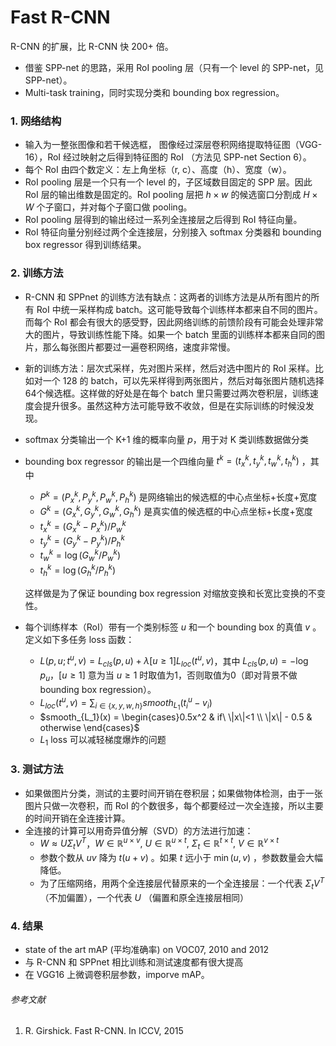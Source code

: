 # Fast R-CNN

R-CNN 的扩展，比 R-CNN 快 200+ 倍。

- 借鉴 SPP-net 的思路，采用 RoI pooling 层（只有一个 level 的 SPP-net，见 SPP-net）。
- Multi-task training，同时实现分类和 bounding box regression。

### 1. 网络结构

- 输入为一整张图像和若干候选框， 图像经过深层卷积网络提取特征图（VGG-16），RoI 经过映射之后得到特征图的 RoI （方法见 SPP-net Section 6）。
- 每个 RoI 由四个数定义：左上角坐标（r, c）、高度（h）、宽度（w）。
- RoI pooling 层是一个只有一个 level 的，子区域数目固定的 SPP 层。因此 RoI 层的输出维数是固定的。RoI pooling 层把 $h \times w$ 的候选窗口分割成 $H \times W$ 个子窗口，并对每个子窗口做 pooling。
- RoI pooling 层得到的输出经过一系列全连接层之后得到 RoI 特征向量。
- RoI 特征向量分别经过两个全连接层，分别接入 softmax 分类器和 bounding box regressor 得到训练结果。

### 2. 训练方法

- R-CNN 和 SPPnet 的训练方法有缺点：这两者的训练方法是从所有图片的所有 RoI 中统一采样构成 batch。这可能导致每个训练样本都来自不同的图片。而每个 RoI 都会有很大的感受野，因此网络训练的前馈阶段有可能会处理非常大的图片，导致训练性能下降。如果一个 batch 里面的训练样本都来自同的图片，那么每张图片都要过一遍卷积网络，速度非常慢。

- 新的训练方法：层次式采样，先对图片采样，然后对选中图片的 RoI 采样。比如对一个 128 的 batch，可以先采样得到两张图片，然后对每张图片随机选择64个候选框。这样做的好处是在每个 batch 里只需要过两次卷积层，训练速度会提升很多。虽然这种方法可能导致不收敛，但是在实际训练的时候没发现。

- softmax 分类输出一个 K+1 维的概率向量 $p$，用于对 K 类训练数据做分类

- bounding box regressor 的输出是一个四维向量 $t^k = (t_x^k, t_y^k, t_w^k, t_h^k)$ ，其中

  - $P^k = (P_x^k, P_y^k, P_w^k, P_h^k)$ 是网络输出的候选框的中心点坐标+长度+宽度
  - $G^k = (G_x^k, G_y^k, G_w^k, G_h^k)$ 是真实值的候选框的中心点坐标+长度+宽度
  - $t_x^k = (G_x^k - P_x^k)/P_w^k$
  - $t_y^k = (G_y^k - P_y^k)/P_h^k$
  - $t_w^k = \log(G_w^k/P_w^k)$
  - $t_h^k=\log(G_h^k/P_h^k)$

  这样做是为了保证 bounding box regression 对缩放变换和长宽比变换的不变性。

- 每个训练样本（RoI）带有一个类别标签 $u$ 和一个 bounding box 的真值 $v$ 。定义如下多任务 loss 函数：

  - $L(p, u; t^u, v) = L_{cls}(p, u) + \lambda[u\ge 1]L_{loc}(t^u, v)$，其中 $L_{cls}(p, u) = -\log p_u$，$[u \ge 1]$ 意为当 $u \ge 1$ 时取值为1，否则取值为0（即对背景不做 bounding box regression）。
  - $L_{loc}(t^u, v) = \sum_{i \in \{x, y, w, h\}}smooth_{L_1}(t_i^u - v_i)$
  - $smooth_{L_1}(x) = \begin{cases}0.5x^2 & if\ \|x\|<1 \\ \|x\| - 0.5 & otherwise \end{cases}$
  - $L_1$ loss 可以减轻梯度爆炸的问题

### 3. 测试方法

- 如果做图片分类，测试的主要时间开销在卷积层；如果做物体检测，由于一张图片只做一次卷积，而 RoI 的个数很多，每个都要经过一次全连接，所以主要的时间开销在全连接计算。
- 全连接的计算可以用奇异值分解（SVD）的方法进行加速：
  - $W \approx U \Sigma_tV^T$，$W \in \mathbb{R}^{u\times v}, \ U \in \mathbb{R}^{u \times t}, \ \Sigma_t \in \mathbb{R}^{t \times t}, \ V \in \mathbb{R}^{v \times t}$
  - 参数个数从 $uv$ 降为 $t(u+v)$ 。如果 $t$ 远小于 $\min(u, v)$ ，参数数量会大幅降低。
  - 为了压缩网络，用两个全连接层代替原来的一个全连接层：一个代表 $\Sigma_tV^T$ （不加偏置），一个代表 $U$ （偏置和原全连接层相同）

### 4. 结果

- state of the art mAP (平均准确率) on VOC07, 2010 and 2012
- 与 R-CNN 和 SPPnet 相比训练和测试速度都有很大提高
- 在 VGG16 上微调卷积层参数，imporve mAP。



###### 参考文献 

1. R. Girshick. Fast R-CNN. In ICCV, 2015